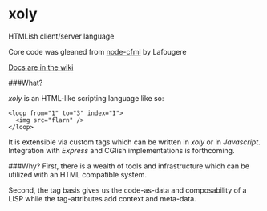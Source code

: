 # xoly
HTMLish client/server language


Core code was gleaned from [node-cfml](https://github.com/Lafougere/node-cfml) by Lafougere


[Docs are in the wiki](https://github.com/fingerskier/xoly/wiki)


###What?

_xoly_ is an HTML-like scripting language like so:
```
<loop from="1" to="3" index="I">
  <img src="flarn" />
</loop>
```

It is extensible via custom tags which can be written in _xoly_ or in _Javascript_.  Integration with _Express_ and CGIish implementations is forthcoming.


###Why?
First, there is a wealth of tools and infrastructure which can be utilized with an HTML compatible system.

Second, the tag basis gives us the code-as-data and composability of a LISP while the tag-attributes add context and meta-data.
